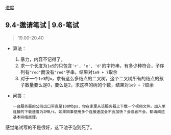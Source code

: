 [进度](https://join.tencentmusic.com/deliver)

## 9.4-邀请笔试 | 9.6-笔试
>19.00-20.40

+ 算法：
	1. 暴力，内容不记得了。
	2. 求一个长度为`1e5`的只包含`'r', 'e', 'd'`的字符串，有多少种符合，子序列有`"red"`而没有`"red"`字串，结果对`1e9 + 7`取余
	3. 对于一个`1e3`的`n`，求有这么多结点的二叉树，这个二叉树所有的结点的孩子数量要么是0，要么是2，求这样的树的个数，结果对`1e9 + 7`取余

+ 问答：
	```
	一台服务器的公网出口带宽是100Mbps，你在家里从该服务器上下载一个视频文件。加入单连接的下载速度为2MB/s，如果同事使用多个连接速度会不会加快？会或者不会，都请阐述基本网络原理。
	```

感觉笔试写的不是很好，这下池子泡到死了。
